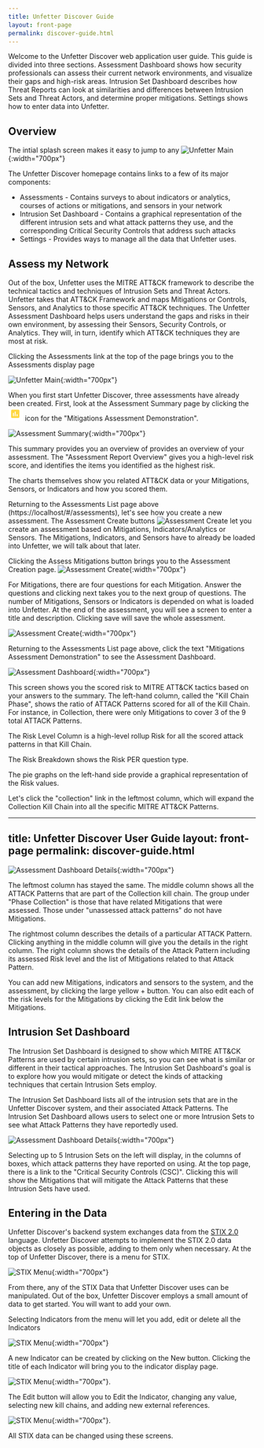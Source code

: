 ```yaml
---
title: Unfetter Discover Guide
layout: front-page
permalink: discover-guide.html
---
```



Welcome to the Unfetter Discover web application user guide. This guide is divided into three sections.  Assessment Dashboard shows how security professionals can assess their current network environments, and visualize their gaps and high-risk areas.  Intrusion Set Dashboard describes how Threat Reports can look at similarities and differences between Intrusion Sets and Threat Actors, and determine proper mitigations.  Settings shows how to enter data into Unfetter.

## Overview
The intial splash screen makes it easy to jump to any 
![Unfetter Main](https://iadgov.github.io/unfetter/images/main-screen.png){:width="700px"}

The Unfetter Discover homepage contains links to a few of its major components:
* Assessments - Contains surveys to about indicators or analytics, courses of actions or mitigations, and sensors in your network
* Intrusion Set Dashboard - Contains a graphical representation of the different intrusion sets and what attack patterns they use, and the corresponding Critical Security Controls that address such attacks
* Settings - Provides ways to manage all the data that Unfetter uses.

## Assess my Network
Out of the box, Unfetter uses the MITRE ATT&CK framework to describe the technical tactics and techniques of Intrusion Sets and Threat Actors.  Unfetter takes that ATT&CK Framework and maps Mitigations or Controls, Sensors, and Analytics to those specific ATT&CK techniques.  The Unfetter Assessment Dashboard helps users understand the gaps and risks in their own environment, by assessing their Sensors, Security Controls, or Analytics.  They will, in turn, identify which ATT&CK techniques they are most at risk.


Clicking the Assessments link at the top of the page brings you to the Assessments display page

![Unfetter Main](https://iadgov.github.io/unfetter/images/assessments.png){:width="700px"}

When you first start Unfetter Discover, three assessments have already been created.  First, look at the Assessment Summary page by clicking the ![Summary](images/assessment-summary-icon.png) icon for the "Mitigations Assessment Demonstration".

![Assessment Summary](https://iadgov.github.io/unfetter/images/assessment-summary.png){:width="700px"}

This summary provides you an overview of provides an overview of your assessment.  The "Assessment Report Overview" gives you a high-level risk score, and identifies the items you identified as the highest risk.

The charts themselves show you related ATT&CK data or your Mitigations, Sensors, or Indicators and how you scored them.  

Returning to the Assessments List page above (https://localhost/#/assessments), let's see how you create a new assessment.  The Assessment Create buttons ![Assessment Create](https://iadgov.github.io/unfetter/images/assessment-create-buttons.png) let you create an assessment based on Mitigations, Indicators/Analytics or Sensors.  The Mitigations, Indicators, and Sensors have to already be loaded into Unfetter, we will talk about that later.

Clicking the Assess Mitigations button brings you to the Assessment Creation page.
![Assessment Create](https://iadgov.github.io/unfetter/images/assessment-create.png){:width="700px"}

For Mitigations, there are four questions for each Mitigation.  Answer the questions and clicking next takes you to the next group of questions.  The number of Mitigations, Sensors or Indicators is depended on what is loaded into Unfetter.  At the end of the assessment, you will see a screen to enter a title and description.  Clicking save will save the whole assessment.

![Assessment Create](https://iadgov.github.io/unfetter/images/assessment-create-finish.png){:width="700px"}


Returning to the Assessments List page above, click the text "Mitigations Assessment Demonstration" to see the Assessment Dashboard.

![Assessment Dashboard](https://iadgov.github.io/unfetter/images/assessment-dashboard-overview.png){:width="700px"}

This screen shows you the scored risk to MITRE ATT&CK tactics based on your answers to the summary.  The left-hand column, called the "Kill Chain Phase", shows the ratio of ATTACK Patterns scored for all of the Kill Chain.  For instance, in Collection, there were only Mitigations to cover 3 of the 9 total ATTACK Patterns.  

The Risk Level Column is a high-level rollup Risk for all the scored attack patterns in that Kill Chain.

The Risk Breakdown shows the Risk PER question type.

The pie graphs on the left-hand side provide a graphical representation of the Risk values.

Let's click the "collection" link in the leftmost column, which will expand the Collection Kill Chain into all the specific MITRE ATT&CK Patterns.


---
title: Unfetter Discover User Guide
layout: front-page
permalink: discover-guide.html
---

![Assessment Dashboard Details](https://iadgov.github.io/unfetter/images/assessment-dashboard-detail.png){:width="700px"}

The leftmost column has stayed the same.  The middle column shows all the ATTACK Patterns that are part of the Collection kill chain.  The group under "Phase Collection" is those that have related Mitigations that were assessed.  Those under "unassessed attack patterns" do not have Mitigations.

The rightmost column describes the details of a particular ATTACK Pattern.  Clicking anything in the middle column will give you the details in the right column. The right column shows the details of the Attack Pattern including its assessed Risk level and the list of Mitigations related to that Attack Pattern. 

You can add new Mitigations, indicators and sensors to the system, and the assessment, by clicking the large yellow + button.  You can also edit each of the risk levels for the Mitigations by clicking the Edit link below the Mitigations.

## Intrusion Set Dashboard
The Intrusion Set Dashboard is designed to show which MITRE ATT&CK Patterns are used by certain intrusion sets, so you can see what is similar or different in their tactical approaches.  The Intrusion Set Dashboard's goal is to explore how you would mitigate or detect the kinds of attacking techniques that certain Intrusion Sets employ.

The Intrusion Set Dashboard lists all of the intrusion sets that are in the Unfetter Discover system, and their associated Attack Patterns.  The Intrusion Set Dashboard allows users to select one or more Intrusion Sets to see what Attack Patterns they have reportedly used.  

![Assessment Dashboard Details](https://iadgov.github.io/unfetter/images/intrusion-set-dashboard.png){:width="700px"}

Selecting up to 5 Intrusion Sets on the left will display, in the columns of boxes, which attack patterns they have reported on using.  At the top page, there is a link to the "Critical Security Controls (CSC)".  Clicking this will show the Mitigations that will mitigate the Attack Patterns that these Intrusion Sets have used.

## Entering in the Data
Unfetter Discover's backend system exchanges data from the [STIX 2.0](https://oasis-open.github.io/cti-documentation/) language.  Unfetter Discover attempts to implement the STIX 2.0 data objects as closely as possible, adding to them only when necessary.  At the top of Unfetter Discover, there is a menu for STIX.

![STIX Menu](https://iadgov.github.io/unfetter/images/stix-menu.png){:width="700px"}

From there, any of the STIX Data that Unfetter Discover uses can be manipulated.  Out of the box, Unfetter Discover employs a small amount of data to get started.  You will want to add your own.

Selecting Indicators from the menu will let you add, edit or delete all the Indicators

![STIX Menu](https://iadgov.github.io/unfetter/images/indicator-list.png){:width="700px"}

A new Indicator can be created by clicking on the New button.  Clicking the title of each Indicator will bring you to the indicator display page.

![STIX Menu](https://iadgov.github.io/unfetter/images/indicator-display.png){:width="700px"}.

The Edit button will allow you to Edit the Indicator, changing any value, selecting new kill chains, and adding new external references.

![STIX Menu](https://iadgov.github.io/unfetter/images/indicator-edit.png){:width="700px"}.

All STIX data can be changed using these screens.
